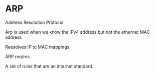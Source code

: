 # ARP

Address Resolution Protocol

Arp is used when we know the IPv4 address but not the ethernet MAC address

Reesolves IP to MAC mappings

ARP req/res

A set of rules that are an internet standard.
